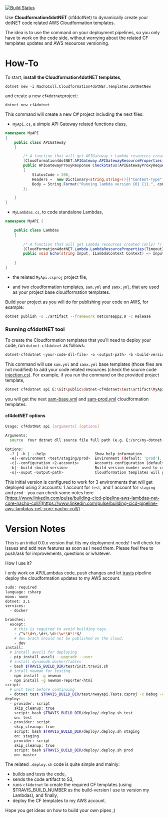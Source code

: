 [![Build Status](https://travis-ci.com/NachoColl/dotnet-cf4dotnet.svg?branch=master)](https://travis-ci.com/NachoColl/dotnet-cf4dotnet)

Use **Cloudformation4dotNET** (cf4dotNet) to dynamically create your dotNET code related AWS Cloudformation templates. 

The idea is to use the command on your deployment pipelines, so you only have to work on the code side, without worrying about the related CF templates updates and AWS resources versioning.

# How-To

To start, **install the Cloudformation4dotNET templates**,

```
dotnet new -i NachoColl.Cloudformation4dotNET.Templates.DotNetNew
```

and create a new ```cf4dotnet```project:

```
dotnet new cf4dotnet
```

This command will create a new C# project including the next files:

- ```MyApi.cs```, a simple API Gateway related functions class,

```csharp
namespace MyAPI
{
    public class APIGateway
    {

        /* A function that will get APIGateway + Lambda resources created. */
        [Cloudformation4dotNET.APIGateway.APIGatewayResourceProperties("utils/status", EnableCORS=true, TimeoutInSeconds=2)]
        public APIGatewayProxyResponse CheckStatus(APIGatewayProxyRequest Request, ILambdaContext context) => new APIGatewayProxyResponse
        {
            StatusCode = 200,
            Headers =  new Dictionary<string,string>(){{"Content-Type","text/plain"}},
            Body = String.Format("Running lambda version {0} {1}.", context.FunctionVersion, JsonConvert.SerializeObject(Request?.StageVariables))
        };

    }
}
```

- ```MyLambdas.cs```, to code standalone Lambdas,

```csharp
namespace MyAPI {

    public class Lambdas
    {
        
        /* A function that will get Lambda resources created (only) */
        [Cloudformation4dotNET.Lambda.LambdaResourceProperties(TimeoutInSeconds=20)]
        public void Echo(string Input, ILambdaContext Context) => Input.ToUpper();
        
    }
}
```

- the related ```MyApi.csproj``` project file, 

- and two cloudformation templates, ```sam.yml``` and ```samx.yml```, that are used as your project base cloudformation templates.

Build your project as you will do for publishing your code on AWS, for example:

```bash
dotnet publish -o ./artifact --framework netcoreapp2.0 -c Release
```

### Running cf4dotNET tool

To create the Cloudformation templates that you'll need to deploy your code, run ```dotnet-cf4dotnet``` as follows:

```bash
dotnet-cf4dotnet <your-code-dll-file> -o <output-path> -b <build-version-number> -e <environment-name> -c 2-accounts
```

This command will use ```sam.yml``` and ```samx.yml``` base templates (those files are not modified) to add your code related resources (check the source code [injection.cs](./src/injection.cs)). For example, if you run the command on the provided project template,

```bash
dotnet cf4dotnet api E:\Git\public\dotnet-cf4dotnet\test\artifact\MyApi.dll -b 1 -e prod
```
you will get the next [sam-base.yml](./test/sam-base.yml) and [sam-prod.yml](./test/sam-prod.yml) cloudformation templates.

#### cf4dotNET options

```bash
Usage: cf4dotNet api [arguments] [options]

Arguments:
  source  Your dotnet dll source file full path (e.g. E:/src/my-dotnet-api.dll).

Options:
  -? | -h | --help                      Show help information
  -e|--environment <test/staging/prod>  Environment (default: 'prod').
  -c|--configuration <2-accounts>       Accounts configuration (default: '2-accounts').
  -b|--build <build-version>            Build version number used to create incremental templates (default: '1').
  -o|--ouput <output-path>              Cloudformation templates will get created here (default: './').
```

This initial version is configured to work for 3 environments that will get deployed using 2 accounts: 1 account for ```test```, and 1 account for ```staging``` and ```prod``` - you can check some notes here [https://www.linkedin.com/pulse/building-cicd-pipeline-aws-lambdas-net-core-nacho-coll/](https://www.linkedin.com/pulse/building-cicd-pipeline-aws-lambdas-net-core-nacho-coll/) -.

# Version Notes

This is an initial 0.0.x version that fits my deployment needs! I will check for issues and add new features as soon as I need them. Please feel free to push/ask for improvements, questions or whatever. 

How I use it? 

I only work on API/Lambdas code, push changes and let [travis](https://travis-ci.com) pipeline deploy the cloudformation updates to my AWS account. 

```bash
sudo: required
language: csharp
mono: none
dotnet: 2.1
services:
  - docker

branches:
  except:
    # this is required to avoid building tags.
    - /^v?\d+\.\d+\.\d+(\w*\W*)*$/
    # dev brach should not be published on the cloud.
    - dev
install:
  # install awscli for deploying
  - pip install awscli --upgrade --user
  # install dynamodb docker/tables
  - bash $TRAVIS_BUILD_DIR/test/init.travis.sh
  # intall newman for testing
  - npm install -g newman
  - npm install -g newman-reporter-html
script:
  # unit test before continuing
  - dotnet test $TRAVIS_BUILD_DIR/test/nwayapi.Tests.csproj -c Debug -v n 
deploy:
  - provider: script
    skip_cleanup: true
    script: bash $TRAVIS_BUILD_DIR/deploy/.deploy.sh test 
    on: test
  - provider: script
    skip_cleanup: true
    script: bash $TRAVIS_BUILD_DIR/deploy/.deploy.sh staging 
    on: staging
  - provider: script
    skip_cleanup: true
    script: bash $TRAVIS_BUILD_DIR/deploy/.deploy.sh prod 
    on: master
```

The related ```.deploy.sh``` code is quite simple and mainly:

* builds and tests the code,
* sends the code artifact to S3,
* runs ```cf4dotnet``` to create the required CF templates (using $TRAVIS_BUILD_NUMBER as the build-version I use to version my Lambdas), and finally,
* deploy the CF templates to my AWS account.

Hope you get ideas on how to build your own pipes ;)